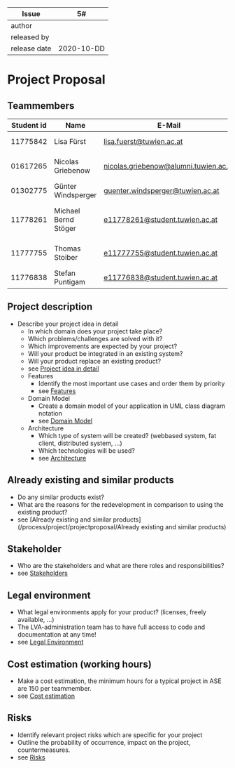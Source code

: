 | Issue        | 5# |
| ------------ | -- |
| author       |  |
| released by  |  |
| release date | 2020-10-DD |


# Project Proposal

## Teammembers
| Student id | Name                 | E-Mail                                | Role                                        |
| ---------- | -------------------- | ------------------------------------- | ------------------------------------------- |
| 11775842   | Lisa Fürst           | lisa.fuerst@tuwien.ac.at              | UI/UX/Corporate Design                      |
| 01617265   | Nicolas Griebenow    | nicolas.griebenow@alumni.tuwien.ac.at | Team Coordination, Risk Manager             |
| 01302775   | Günter Windsperger   | guenter.windsperger@tuwien.ac.at      | Test Manager                                |
| 11778261   | Michael Bernd Stöger | e11778261@student.tuwien.ac.at        | Technical Architect, Continuous Integration |
| 11777755   | Thomas Stoiber       | e11777755@student.tuwien.ac.at        | Quality Assurance/Code Style Guides         |
| 11776838   | Stefan Puntigam      | e11776838@student.tuwien.ac.at        | Security, Documentation                     |

## Project description
 - Describe your project idea in detail
    - In which domain does your project take place?
    - Which problems/challenges are solved with it?
    - Which improvements are expected by your project?
    - Will your product be integrated in an existing system?
    - Will your product replace an existing product?
    - see [Project idea in detail](/process/project/projectproposal/Project-idea-in-detail)
    - Features
       - Identify the most important use cases and order them by priority
       - see [Features](/process/project/projectproposal/Features)
    - Domain Model
       - Create a domain model of your application in UML class diagram notation
       - see [Domain Model](/process/project/projectproposal/Domain-model)
    - Architecture
       - Which type of system will be created? (webbased system, fat client, distributed system, ...)
       - Which technologies will be used?
       - see [Architecture](/process/project/projectproposal/Architecture)

## Already existing and similar products
 - Do any similar products exist?
 - What are the reasons for the redevelopment in comparison to using the existing product?
 - see [Already existing and similar products](/process/project/projectproposal/Already existing and similar products)

## Stakeholder
 - Who are the stakeholders and what are there roles and responsibilities?
 - see [Stakeholders](/process/project/projectproposal/Stakeholders)

## Legal environment
 - What legal environments apply for your product? (licenses, freely available, ...)
 - The LVA-administration team has to have full access to code and documentation at any time!
 - see [Legal Environment](/process/project/projectproposal/Legal-environment)

## Cost estimation (working hours)
 - Make a cost estimation, the minimum hours for a typical project in ASE are 150 per teammember.
 - see [Cost estimation](/process/project/projectproposal/Cost-Estimation)

## Risks
 - Identify relevant project risks which are specific for your project
 - Outline the probability of occurrence, impact on the project, countermeasures.
 - see [Risks](/process/risks/Risks)
